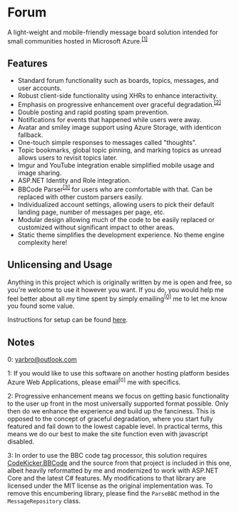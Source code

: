 # Forum

A light-weight and mobile-friendly message board solution intended for small communities hosted in Microsoft Azure.<sup>[[1]](#notes)</sup>

## Features

* Standard forum functionality such as boards, topics, messages, and user accounts.
* Robust client-side functionality using XHRs to enhance interactivity.
* Emphasis on progressive enhancement over graceful degradation.<sup>[[2]](#notes)</sup>
* Double posting and rapid posting spam prevention.
* Notifications for events that happened while users were away.
* Avatar and smiley image support using Azure Storage, with identicon fallback.
* One-touch simple responses to messages called "thoughts".
* Topic bookmarks, global topic pinning, and marking topics as unread allows users to revisit topics later.
* Imgur and YouTube integration enable simplified mobile usage and image sharing.
* ASP.NET Identity and Role integration.
* BBCode Parser<sup>[[3]](#notes)</sup> for users who are comfortable with that. Can be replaced with other custom parsers easily.
* Individualized account settings, allowing users to pick their default landing page, number of messages per page, etc.
* Modular design allowing much of the code to be easily replaced or customized without significant impact to other areas.
* Static theme simplifies the development experience. No theme engine complexity here!

## Unlicensing and Usage

Anything in this project which is originally written by me is open and free, so you're welcome to use it however you want. If you do, you would help me feel better about all my time spent by simply emailing<sup>[[0]](#notes)</sup> me to let me know you found some value.

Instructions for setup can be found [here](https://github.com/jyarbro/forum/wiki/Setup).

## Notes

0: yarbro@outlook.com

1: If you would like to use this software on another hosting platform besides Azure Web Applications, please email<sup>[0]</sup> me with specifics.

2: Progressive enhancement means we focus on getting basic functionality to the user up front in the most universally supported format possible. Only then do we enhance the experience and build up the fanciness. This is opposed to the concept of graceful degradation, where you start fully featured and fail down to the lowest capable level. In practical terms, this means we do our best to make the site function even with javascript disabled.

3: In order to use the BBC code tag processor, this solution requires [CodeKicker.BBCode](http://codekicker.de/) and the source from that project is included in this one, albeit heavily reformatted by me and modernized to work with ASP.NET Core and the latest C# features. My modifications to that library are licensed under the MIT license as the original implementation was. To remove this encumbering library, please find the `ParseBBC` method in the `MessageRepository` class.
